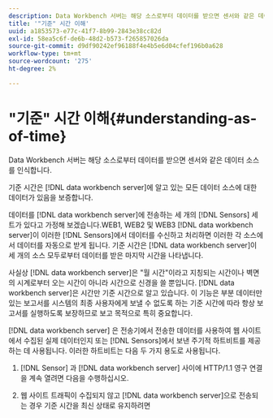 ```yaml
---
description: Data Workbench 서버는 해당 소스로부터 데이터를 받으면 센서와 같은 데이터 소스를 인식합니다.
title: '"기준" 시간 이해'
uuid: a1853573-e77c-41f7-8b99-2843e38cc82d
exl-id: 58ea5c6f-de6b-48d2-b573-f265857026da
source-git-commit: d9df90242ef96188f4e4b5e6d04cfef196b0a628
workflow-type: tm+mt
source-wordcount: '275'
ht-degree: 2%

---
```


# &quot;기준&quot; 시간 이해{#understanding-as-of-time}

Data Workbench 서버는 해당 소스로부터 데이터를 받으면 센서와 같은 데이터 소스를 인식합니다.

기준 시간은 [!DNL data workbench server]에 알고 있는 모든 데이터 소스에 대한 데이터가 있음을 보증합니다.

데이터를 [!DNL data workbench server]에 전송하는 세 개의 [!DNL Sensors] 세트가 있다고 가정해 보겠습니다.WEB1, WEB2 및 WEB3 [!DNL data workbench server]이 이러한 [!DNL Sensors]에서 데이터를 수신하고 처리하면 이러한 각 소스에서 데이터를 자동으로 받게 됩니다. 기준 시간은 [!DNL data workbench server]이 세 개의 소스 모두로부터 데이터를 받은 마지막 시간을 나타냅니다.

사실상 [!DNL data workbench server]은 &quot;월 시간&quot;이라고 지칭되는 시간이나 벽면의 시계로부터 오는 시간이 아니라 시간으로 신경을 쓸 뿐입니다. [!DNL data workbench server]은 시간만 기준 시간으로 알고 있습니다. 이 기능은 부분 데이터만 있는 보고서를 시스템의 최종 사용자에게 보낼 수 없도록 하는 기준 시간에 따라 항상 보고서를 실행하도록 보장하므로 보고 목적으로 특히 중요합니다.

[!DNL data workbench server] 은 전송기에서 전송한 데이터를 사용하여 웹 사이트에서 수집된 실제 데이터인지 또는 [!DNL Sensors]에서 보낸 주기적 하트비트를 제공하는 데 사용됩니다. 이러한 하트비트는 다음 두 가지 용도로 사용됩니다.

1. [!DNL Sensor] 과 [!DNL data workbench server] 사이에 HTTP/1.1 영구 연결을 계속 열려면 다음을 수행하십시오.

1. 웹 사이트 트래픽이 수집되지 않고 [!DNL data workbench server]으로 전송되는 경우 기준 시간을 최신 상태로 유지하려면
